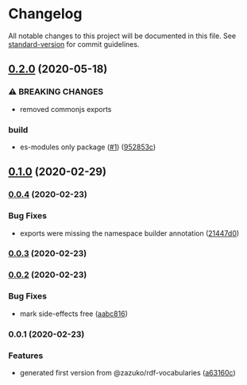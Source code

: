 # Changelog

All notable changes to this project will be documented in this file. See [standard-version](https://github.com/conventional-changelog/standard-version) for commit guidelines.

## [0.2.0](https://github.com/tpluscode/rdf-ns-builders/compare/v0.1.0...v0.2.0) (2020-05-18)


### ⚠ BREAKING CHANGES

* removed commonjs exports

### build

* es-modules only package ([#1](https://github.com/tpluscode/rdf-ns-builders/issues/1)) ([952853c](https://github.com/tpluscode/rdf-ns-builders/commit/952853c3ecfb41d02a1486db010c2f9e860a9c81))

## [0.1.0](https://github.com/tpluscode/rdf-ns-builders/compare/v0.0.4...v0.1.0) (2020-02-29)

### [0.0.4](https://github.com/tpluscode/ts-template/compare/v0.0.3...v0.0.4) (2020-02-23)


### Bug Fixes

* exports were missing the namespace builder annotation ([21447d0](https://github.com/tpluscode/ts-template/commit/21447d0aa0a30e42038023b6207ae3630c22cff2))

### [0.0.3](https://github.com/tpluscode/ts-template/compare/v0.0.2...v0.0.3) (2020-02-23)

### [0.0.2](https://github.com/tpluscode/ts-template/compare/v0.0.1...v0.0.2) (2020-02-23)


### Bug Fixes

* mark side-effects free ([aabc816](https://github.com/tpluscode/ts-template/commit/aabc816278bf0a7eca84dde0273c549ac46d611b))

### 0.0.1 (2020-02-23)


### Features

* generated first version from @zazuko/rdf-vocabularies ([a63160c](https://github.com/tpluscode/ts-template/commit/a63160c91130045f08ca585654291d60ddebceda))
